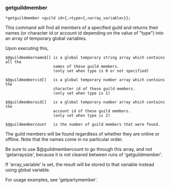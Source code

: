 ### getguildmember
```
*getguildmember <guild id>{,<type>{,<array_variable>}};
```

This command will find all members of a specified guild and returns their names
(or character id or account id depending on the value of "type") into an array
of temporary global variables.

Upon executing this,

```
$@guildmembername$[] is a global temporary string array which contains all the
                     names of these guild members.
                     (only set when type is 0 or not specified)

$@guildmembercid[]   is a global temporary number array which contains the
                     character id of these guild members.
                     (only set when type is 1)

$@guildmemberaid[]   is a global temporary number array which contains the
                     account id of these guild members.
                     (only set when type is 2)

$@guildmembercount   is the number of guild members that were found.
```

The guild members will be found regardless of whether they are online or offline.
Note that the names come in no particular order.

Be sure to use $@guildmembercount to go through this array, and not
'getarraysize', because it is not cleared between runs of 'getguildmember'.

If 'array_variable' is set, the result will be stored to that variable instead
using global variable.

For usage examples, see 'getpartymember'.
